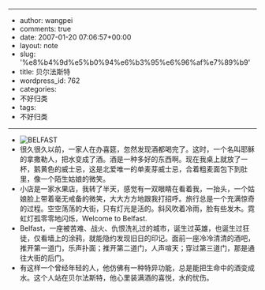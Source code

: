 - --
- author: wangpei
- comments: true
- date: 2007-01-20 07:06:57+00:00
- layout: note
- slug: '%e8%b4%9d%e5%b0%94%e6%b3%95%e6%96%af%e7%89%b9'
- title: 贝尔法斯特
- wordpress_id: 762
- categories:
- 不好归类
- tags:
- 不好归类
- --
- ![BELFAST](http://farm1.static.flickr.com/149/351833475_52a6e6a6c9.jpg?v=0)
- 很久很久以前，一家人在办喜筵，忽然发现酒都喝完了。这时，一个名叫耶稣的拿撒勒人，把水变成了酒。酒是一种多好的东西啊。现在我桌上就放了一杯，鹅黄色的威士忌，这是北爱唯一的单麦芽威士忌，合着粗麦面包下到肚里，像一个陌生姑娘的微笑。
- 小店是一家水果店，我转了半天，感觉有一双眼睛在看着我，一抬头，一个姑娘脸上带着毫无戒备的微笑，大大方方地跟我打招呼。旅行总是一个充满惊奇的过程。空空荡荡的大街，只有灯光是活的。斜风吹着冷雨，脸有些发木。霓虹灯孤零零地闪烁，Welcome to Belfast.
- Belfast，一座被苦难、战火、仇恨洗礼过的城市，诞生过英雄，也诞生过狂徒，仅看墙上的涂鸦，就能隐约发现旧日的印记。面前一座冷冷清清的酒吧，推开第一道门，乐声扑面；推开第二道门，人声喧天；穿过第三道门，那是通往大街的后门。
- 有这样一个曾经年轻的人，他仿佛有一种特异功能，总是能把生命中的酒变成水。这个人站在贝尔法斯特，他心里装满酒的喜悦，水的忧伤。
